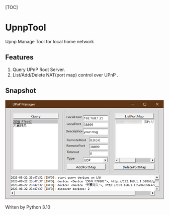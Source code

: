 [TOC]


# UpnpTool

Upnp Manage Tool for local home network


## Features

1. Query UPnP Root Server.
2. List/Add/Delete NAT(port map) control over UPnP .


## Snapshot

![ui](./snapshots/Snipaste_UI.png)

Writen by Python 3.10


